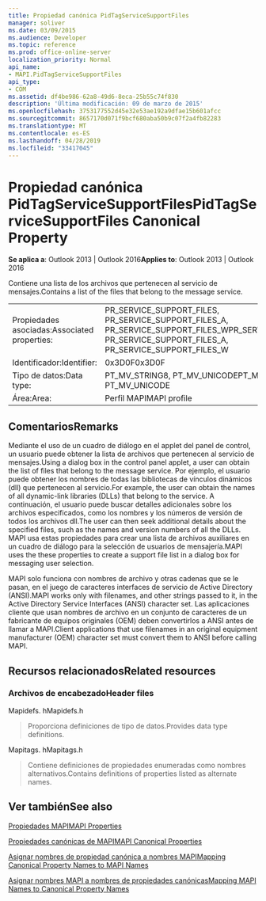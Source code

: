 ```yaml
---
title: Propiedad canónica PidTagServiceSupportFiles
manager: soliver
ms.date: 03/09/2015
ms.audience: Developer
ms.topic: reference
ms.prod: office-online-server
localization_priority: Normal
api_name:
- MAPI.PidTagServiceSupportFiles
api_type:
- COM
ms.assetid: df4be986-62a8-49d6-8eca-25b55c74f830
description: 'Última modificación: 09 de marzo de 2015'
ms.openlocfilehash: 3753177552d45e32e53ae192a9dfae15b601afcc
ms.sourcegitcommit: 8657170d071f9bcf680aba50b9c07f2a4fb82283
ms.translationtype: MT
ms.contentlocale: es-ES
ms.lasthandoff: 04/28/2019
ms.locfileid: "33417045"
---
```

# <a name="pidtagservicesupportfiles-canonical-property"></a><span data-ttu-id="e065a-103">Propiedad canónica PidTagServiceSupportFiles</span><span class="sxs-lookup"><span data-stu-id="e065a-103">PidTagServiceSupportFiles Canonical Property</span></span>

  
  
<span data-ttu-id="e065a-104">**Se aplica a**: Outlook 2013 | Outlook 2016</span><span class="sxs-lookup"><span data-stu-id="e065a-104">**Applies to**: Outlook 2013 | Outlook 2016</span></span> 
  
<span data-ttu-id="e065a-105">Contiene una lista de los archivos que pertenecen al servicio de mensajes.</span><span class="sxs-lookup"><span data-stu-id="e065a-105">Contains a list of the files that belong to the message service.</span></span>
  
|||
|:-----|:-----|
|<span data-ttu-id="e065a-106">Propiedades asociadas:</span><span class="sxs-lookup"><span data-stu-id="e065a-106">Associated properties:</span></span>  <br/> |<span data-ttu-id="e065a-107">PR_SERVICE_SUPPORT_FILES, PR_SERVICE_SUPPORT_FILES_A, PR_SERVICE_SUPPORT_FILES_W</span><span class="sxs-lookup"><span data-stu-id="e065a-107">PR_SERVICE_SUPPORT_FILES, PR_SERVICE_SUPPORT_FILES_A, PR_SERVICE_SUPPORT_FILES_W</span></span>  <br/> |
|<span data-ttu-id="e065a-108">Identificador:</span><span class="sxs-lookup"><span data-stu-id="e065a-108">Identifier:</span></span>  <br/> |<span data-ttu-id="e065a-109">0x3D0F</span><span class="sxs-lookup"><span data-stu-id="e065a-109">0x3D0F</span></span>  <br/> |
|<span data-ttu-id="e065a-110">Tipo de datos:</span><span class="sxs-lookup"><span data-stu-id="e065a-110">Data type:</span></span>  <br/> |<span data-ttu-id="e065a-111">PT_MV_STRING8, PT_MV_UNICODE</span><span class="sxs-lookup"><span data-stu-id="e065a-111">PT_MV_STRING8, PT_MV_UNICODE</span></span>  <br/> |
|<span data-ttu-id="e065a-112">Área:</span><span class="sxs-lookup"><span data-stu-id="e065a-112">Area:</span></span>  <br/> |<span data-ttu-id="e065a-113">Perfil MAPI</span><span class="sxs-lookup"><span data-stu-id="e065a-113">MAPI profile</span></span>  <br/> |
   
## <a name="remarks"></a><span data-ttu-id="e065a-114">Comentarios</span><span class="sxs-lookup"><span data-stu-id="e065a-114">Remarks</span></span>

<span data-ttu-id="e065a-115">Mediante el uso de un cuadro de diálogo en el applet del panel de control, un usuario puede obtener la lista de archivos que pertenecen al servicio de mensajes.</span><span class="sxs-lookup"><span data-stu-id="e065a-115">Using a dialog box in the control panel applet, a user can obtain the list of files that belong to the message service.</span></span> <span data-ttu-id="e065a-116">Por ejemplo, el usuario puede obtener los nombres de todas las bibliotecas de vínculos dinámicos (dll) que pertenecen al servicio.</span><span class="sxs-lookup"><span data-stu-id="e065a-116">For example, the user can obtain the names of all dynamic-link libraries (DLLs) that belong to the service.</span></span> <span data-ttu-id="e065a-117">A continuación, el usuario puede buscar detalles adicionales sobre los archivos especificados, como los nombres y los números de versión de todos los archivos dll.</span><span class="sxs-lookup"><span data-stu-id="e065a-117">The user can then seek additional details about the specified files, such as the names and version numbers of all the DLLs.</span></span> <span data-ttu-id="e065a-118">MAPI usa estas propiedades para crear una lista de archivos auxiliares en un cuadro de diálogo para la selección de usuarios de mensajería.</span><span class="sxs-lookup"><span data-stu-id="e065a-118">MAPI uses the these properties to create a support file list in a dialog box for messaging user selection.</span></span>
  
<span data-ttu-id="e065a-119">MAPI solo funciona con nombres de archivo y otras cadenas que se le pasan, en el juego de caracteres interfaces de servicio de Active Directory (ANSI).</span><span class="sxs-lookup"><span data-stu-id="e065a-119">MAPI works only with filenames, and other strings passed to it, in the Active Directory Service Interfaces (ANSI) character set.</span></span> <span data-ttu-id="e065a-120">Las aplicaciones cliente que usan nombres de archivo en un conjunto de caracteres de un fabricante de equipos originales (OEM) deben convertirlos a ANSI antes de llamar a MAPI.</span><span class="sxs-lookup"><span data-stu-id="e065a-120">Client applications that use filenames in an original equipment manufacturer (OEM) character set must convert them to ANSI before calling MAPI.</span></span>
  
## <a name="related-resources"></a><span data-ttu-id="e065a-121">Recursos relacionados</span><span class="sxs-lookup"><span data-stu-id="e065a-121">Related resources</span></span>

### <a name="header-files"></a><span data-ttu-id="e065a-122">Archivos de encabezado</span><span class="sxs-lookup"><span data-stu-id="e065a-122">Header files</span></span>

<span data-ttu-id="e065a-123">Mapidefs. h</span><span class="sxs-lookup"><span data-stu-id="e065a-123">Mapidefs.h</span></span>
  
> <span data-ttu-id="e065a-124">Proporciona definiciones de tipo de datos.</span><span class="sxs-lookup"><span data-stu-id="e065a-124">Provides data type definitions.</span></span>
    
<span data-ttu-id="e065a-125">Mapitags. h</span><span class="sxs-lookup"><span data-stu-id="e065a-125">Mapitags.h</span></span>
  
> <span data-ttu-id="e065a-126">Contiene definiciones de propiedades enumeradas como nombres alternativos.</span><span class="sxs-lookup"><span data-stu-id="e065a-126">Contains definitions of properties listed as alternate names.</span></span>
    
## <a name="see-also"></a><span data-ttu-id="e065a-127">Ver también</span><span class="sxs-lookup"><span data-stu-id="e065a-127">See also</span></span>



[<span data-ttu-id="e065a-128">Propiedades MAPI</span><span class="sxs-lookup"><span data-stu-id="e065a-128">MAPI Properties</span></span>](mapi-properties.md)
  
[<span data-ttu-id="e065a-129">Propiedades canónicas de MAPI</span><span class="sxs-lookup"><span data-stu-id="e065a-129">MAPI Canonical Properties</span></span>](mapi-canonical-properties.md)
  
[<span data-ttu-id="e065a-130">Asignar nombres de propiedad canónica a nombres MAPI</span><span class="sxs-lookup"><span data-stu-id="e065a-130">Mapping Canonical Property Names to MAPI Names</span></span>](mapping-canonical-property-names-to-mapi-names.md)
  
[<span data-ttu-id="e065a-131">Asignar nombres MAPI a nombres de propiedades canónicas</span><span class="sxs-lookup"><span data-stu-id="e065a-131">Mapping MAPI Names to Canonical Property Names</span></span>](mapping-mapi-names-to-canonical-property-names.md)

